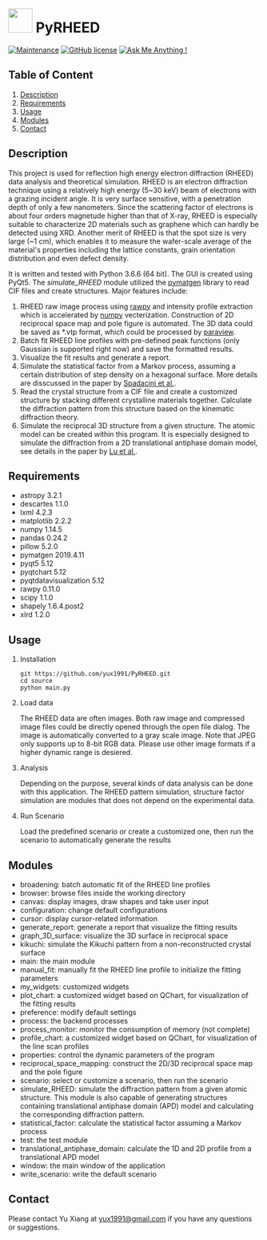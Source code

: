 # <img src="https://github.com/yux1991/PyRHEED/blob/master/source/icons/icon.png" width="48"/> PyRHEED
[![Maintenance](https://img.shields.io/badge/Maintained%3F-yes-green.svg)](https://GitHub.com/yux1991/PyRHEED/graphs/commit-activity) [![GitHub license](https://img.shields.io/github/license/yux1991/PyRHEED.svg)](https://github.com/yux1991/PyRHEED/blob/master/LICENSE) [![Ask Me Anything !](https://img.shields.io/badge/Ask%20me-anything-1abc9c.svg)](mailto:yux1991@gmail.com)

## Table of Content
1. [Description](README.md#Description)
2. [Requirements](README.md#Requirements)
3. [Usage](README.md#Usage)
4. [Modules](README.md#Structure)
5. [Contact](README.md#Contact)

## Description
This project is used for reflection high energy electron diffraction (RHEED) data analysis and theoretical simulation. 
RHEED is an electron diffraction technique using a relatively high energy (5~30 keV) beam of electrons with a grazing incident
angle. It is very surface sensitive, with a penetration depth of only a few nanometers. Since the scattering factor of electrons
is about four orders magnetude higher than that of X-ray, RHEED is especially suitable to characterize 2D materials such as graphene
which can hardly be detected using XRD. Another merit of RHEED is that the spot size is very large (~1 cm), which enables it to
measure the wafer-scale average of the material's properties including the lattice constants, grain orientation distribution and
even defect density.

It is written and tested with Python 3.6.6 (64 bit). The GUI is created using PyQt5. The *simulate_RHEED* module utilized the [pymatgen](http://pymatgen.org/) library to read CIF files and create structures. Major features include:

1. RHEED raw image process using [rawpy](https://pypi.org/project/rawpy/) and intensity profile extraction which is accelerated by [numpy](https://www.numpy.org/) vecterization. Construction of 2D reciprocal space map and pole figure is automated. The 3D data could be saved as *.vtp format, which could be processed by [paraview](https://www.paraview.org).
2. Batch fit RHEED line profiles with pre-defined peak functions (only Gaussian is supported right now) and save the formatted results.
3. Visualize the fit results and generate a report.
4. Simulate the statistical factor from a Markov process, assuming a certain distribution of step density on a hexagonal surface. More details are disscussed in the paper by [Spadacini et al.](https://www.sciencedirect.com/science/article/pii/0039602883904922).
5. Read the crystal structure from a CIF file and create a customized structure by stacking different crystalline materials together. Calculate the diffraction pattern from this structure based on the kinematic diffraction theory.
6. Simulate the reciprocal 3D structure from a given structure. The atomic model can be created within this program. It is especially designed to simulate the diffraction from a 2D translational antiphase domain model, see details in the paper by [Lu et al.](https://www.sciencedirect.com/science/article/pii/0039602881905410).

## Requirements
- astropy 3.2.1
- descartes 1.1.0
- lxml 4.2.3
- matplotlib 2.2.2
- numpy 1.14.5
- pandas 0.24.2
- pillow 5.2.0
- pymatgen 2019.4.11
- pyqt5 5.12
- pyqtchart 5.12
- pyqtdatavisualization 5.12
- rawpy 0.11.0
- scipy 1.1.0
- shapely 1.6.4.post2
- xlrd 1.2.0

## Usage
1. Installation
    ```
    git https://github.com/yux1991/PyRHEED.git
    cd source
    python main.py
    ```
2. Load data

    The RHEED data are often images. Both raw image and compressed image files could be directly opened through the open file dialog. The image is automatically converted to a gray scale image. Note that JPEG only supports up to 8-bit RGB data. Please use other image formats if a higher dynamic range is desiered.
    
3. Analysis

    Depending on the purpose, several kinds of data analysis can be done with this application. The RHEED pattern simulation, structure factor simulation are modules that does not depend on the experimental data.

4. Run Scenario

    Load the predefined scenario or create a customized one, then run the scenario to automatically generate the results
    
## Modules 
- broadening: batch automatic fit of the RHEED line profiles
- browser: browse files inside the working directory
- canvas: display images, draw shapes and take user input
- configuration: change default configurations
- cursor: display cursor-related information
- generate_report: generate a report that visualize the fitting results
- graph_3D_surface: visualize the 3D surface in reciprocal space
- kikuchi: simulate the Kikuchi pattern from a non-reconstructed crystal surface
- main: the main module
- manual_fit: manually fit the RHEED line profile to initialize the fitting parameters
- my_widgets: customized widgets
- plot_chart: a customized widget based on QChart, for visualization of the fitting results
- preference: modify default settings
- process: the backend processes
- process_monitor: monitor the consumption of memory (not complete)
- profile_chart: a customized widget based on QChart, for visualization of the line scan profiles
- properties: control the dynamic parameters of the program
- reciprocal_space_mapping: construct the 2D/3D reciprocal space map and the pole figure
- scenario: select or customize a scenario, then run the scenario
- simulate_RHEED: simulate the diffraction pattern from a given atomic structure. This module is also capable of generating structures containing translational antiphase domain (APD) model and calculating the corresponding diffraction pattern. 
- statistical_factor: calculate the statistical factor assuming a Markov process 
- test: the test module
- translational_antiphase_domain: calculate the 1D and 2D profile from a translational APD model
- window: the main window of the application
- write_scenario: write the default scenario

## Contact
Please contact Yu Xiang at [yux1991@gmail.com](mailto:yux1991@gmail.com) if you have any questions or suggestions.
